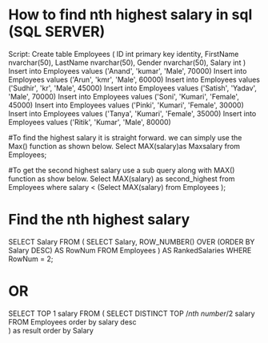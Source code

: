  # How to find nth highest salary in sql (SQL SERVER)
 Script:
Create table Employees
(
     ID int primary key identity,
     FirstName nvarchar(50),
     LastName nvarchar(50),
     Gender nvarchar(50),
     Salary int
)
Insert into Employees values ('Anand', 'kumar', 'Male', 70000)
Insert into Employees values ('Arun', 'kmr', 'Male', 60000)
Insert into Employees values ('Sudhir', 'kr', 'Male', 45000)
Insert into Employees values ('Satish', 'Yadav', 'Male', 70000)
Insert into Employees values ('Soni', 'Kumari', 'Female', 45000)
Insert into Employees values ('Pinki', 'Kumari', 'Female', 30000)
Insert into Employees values ('Tanya', 'Kumari', 'Female', 35000)
Insert into Employees values ('Ritik', 'Kumar', 'Male', 80000)

 #To  find the  highest salary it is straight forward. we can simply use the Max() function as shown below.
Select MAX(salary)as Maxsalary from Employees;

#To get the second highest salary use a sub query along with MAX() function as show below.
Select MAX(salary)  as second_highest from Employees where salary <
(Select MAX(salary)   from Employees );

# Find the nth highest salary
SELECT Salary
FROM (
    SELECT Salary, ROW_NUMBER() OVER (ORDER BY Salary DESC) AS RowNum
    FROM Employees
) AS RankedSalaries
WHERE RowNum = 2;
# OR
SELECT TOP 1 salary FROM 
(
SELECT  DISTINCT  TOP /*nth number*/2 salary FROM Employees order by salary desc  
) as result
order by Salary
